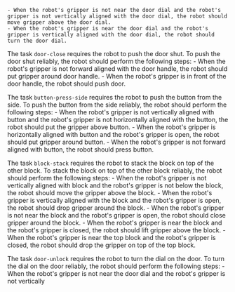 
    
    - When the robot's gripper is not near the door dial and the robot's gripper is not vertically aligned with the door dial, the robot should move gripper above the door dial.
    - When the robot's gripper is near the door dial and the robot's gripper is vertically aligned with the door dial, the robot should turn the door dial.

The task `door-close` requires the robot to push the door shut.
To push the door shut reliably, the robot should perform the following steps:
    - When the robot's gripper is not forward aligned with the door handle, the robot should put gripper around door handle.
    - When the robot's gripper is in front of the door handle, the robot should push door.

The task `button-press-side` requires the robot to push the button from the side.
To push the button from the side reliably, the robot should perform the following steps:
    - When the robot's gripper is not vertically aligned with button and the robot's gripper is not horizontally aligned with the button, the robot should put the gripper above button.
    - When the robot's gripper is horizontally aligned with button and the robot's gripper is open, the robot should put gripper around button.
    - When the robot's gripper is not forward aligned with button, the robot should press button.

The task `block-stack` requires the robot to stack the block on top of the other block.
To stack the block on top of the other block reliably, the robot should perform the following steps:
    - When the robot's gripper is not vertically aligned with block and the robot's gripper is not below the block, the robot should move the gripper above the block.
    - When the robot's gripper is vertically aligned with the block and the robot's gripper is open, the robot should drop gripper around the block.
    - When the robot's gripper is not near the block and the robot's gripper is open, the robot should close gripper around the block.
    - When the robot's gripper is near the block and the robot's gripper is closed, the robot should lift gripper above the block.
    - When the robot's gripper is near the top block and the robot's gripper is closed, the robot should drop the gripper on top of the top block.

The task `door-unlock` requires the robot to turn the dial on the door.
To turn the dial on the door reliably, the robot should perform the following steps:
    - When the robot's gripper is not near the door dial and the robot's gripper is not vertically